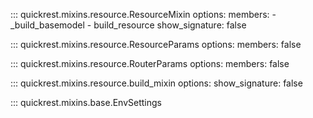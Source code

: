 ::: quickrest.mixins.resource.ResourceMixin
    options:
      members:
        - _build_basemodel
        - build_resource
      show_signature: false

::: quickrest.mixins.resource.ResourceParams
    options:
      members: false

::: quickrest.mixins.resource.RouterParams
    options:
      members: false

::: quickrest.mixins.resource.build_mixin
    options:
      show_signature: false

::: quickrest.mixins.base.EnvSettings
